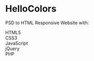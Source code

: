 # HelloColors
PSD to HTML Responsive Website with:

HTML5 <br>
CSS3 <br>
JavaScript <br>
jQuery <br>
PHP 
